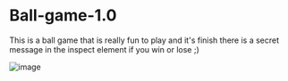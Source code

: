 # Ball-game-1.0
This is a ball game that is really fun to play and it's finish there is a secret message in the inspect element if you win or lose ;)

![image](https://user-images.githubusercontent.com/68082556/132610155-1effa461-c136-40fc-8eb5-e98e30fd8a48.png)

